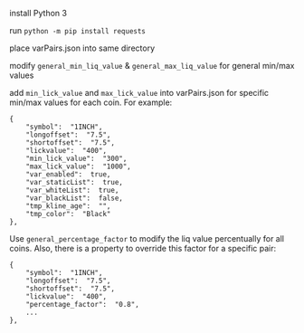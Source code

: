 
install Python 3

run `python -m pip install requests`

place varPairs.json into same directory

modify `general_min_liq_value` & `general_max_liq_value` for general min/max values

add `min_lick_value` and `max_lick_value` into varPairs.json for specific min/max values for each coin. For example:
```
{
	"symbol":  "1INCH",
	"longoffset":  "7.5",
	"shortoffset":  "7.5",
	"lickvalue":  "400",
	"min_lick_value":  "300",
	"max_lick_value":  "1000",
	"var_enabled":  true,
	"var_staticList":  true,
	"var_whiteList":  true,
	"var_blackList":  false,
	"tmp_kline_age":  "",
	"tmp_color":  "Black"
},
```

Use `general_percentage_factor` to modify the liq value percentually for all coins. Also, there is a property to override this factor for a specific pair: 
```
{
	"symbol":  "1INCH",
	"longoffset":  "7.5",
	"shortoffset":  "7.5",
	"lickvalue":  "400",
	"percentage_factor":  "0.8",
	...
},
```
